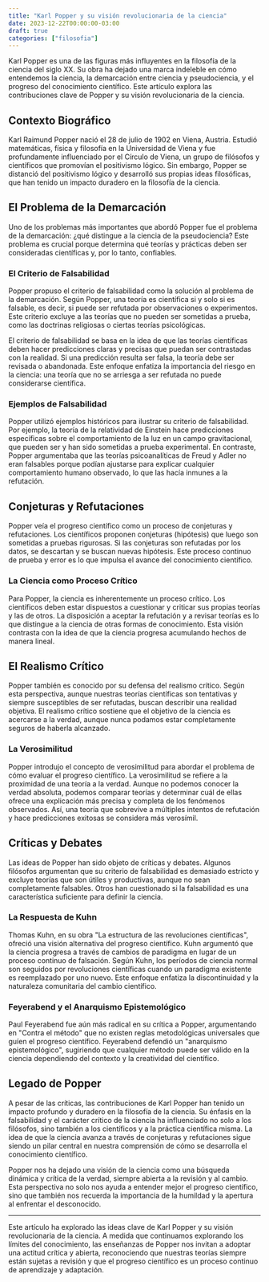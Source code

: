 ```yaml
---
title: "Karl Popper y su visión revolucionaria de la ciencia"
date: 2023-12-22T00:00:00-03:00
draft: true
categories: ["filosofia"]
---
```


Karl Popper es una de las figuras más influyentes en la filosofía de la ciencia del siglo XX. Su obra ha dejado una marca indeleble en cómo entendemos la ciencia, la demarcación entre ciencia y pseudociencia, y el progreso del conocimiento científico. Este artículo explora las contribuciones clave de Popper y su visión revolucionaria de la ciencia.

## Contexto Biográfico

Karl Raimund Popper nació el 28 de julio de 1902 en Viena, Austria. Estudió matemáticas, física y filosofía en la Universidad de Viena y fue profundamente influenciado por el Círculo de Viena, un grupo de filósofos y científicos que promovían el positivismo lógico. Sin embargo, Popper se distanció del positivismo lógico y desarrolló sus propias ideas filosóficas, que han tenido un impacto duradero en la filosofía de la ciencia.

## El Problema de la Demarcación

Uno de los problemas más importantes que abordó Popper fue el problema de la demarcación: ¿qué distingue a la ciencia de la pseudociencia? Este problema es crucial porque determina qué teorías y prácticas deben ser consideradas científicas y, por lo tanto, confiables.

### El Criterio de Falsabilidad

Popper propuso el criterio de falsabilidad como la solución al problema de la demarcación. Según Popper, una teoría es científica si y solo si es falsable, es decir, si puede ser refutada por observaciones o experimentos. Este criterio excluye a las teorías que no pueden ser sometidas a prueba, como las doctrinas religiosas o ciertas teorías psicológicas.

El criterio de falsabilidad se basa en la idea de que las teorías científicas deben hacer predicciones claras y precisas que puedan ser contrastadas con la realidad. Si una predicción resulta ser falsa, la teoría debe ser revisada o abandonada. Este enfoque enfatiza la importancia del riesgo en la ciencia: una teoría que no se arriesga a ser refutada no puede considerarse científica.

### Ejemplos de Falsabilidad

Popper utilizó ejemplos históricos para ilustrar su criterio de falsabilidad. Por ejemplo, la teoría de la relatividad de Einstein hace predicciones específicas sobre el comportamiento de la luz en un campo gravitacional, que pueden ser y han sido sometidas a prueba experimental. En contraste, Popper argumentaba que las teorías psicoanalíticas de Freud y Adler no eran falsables porque podían ajustarse para explicar cualquier comportamiento humano observado, lo que las hacía inmunes a la refutación.

## Conjeturas y Refutaciones

Popper veía el progreso científico como un proceso de conjeturas y refutaciones. Los científicos proponen conjeturas (hipótesis) que luego son sometidas a pruebas rigurosas. Si las conjeturas son refutadas por los datos, se descartan y se buscan nuevas hipótesis. Este proceso continuo de prueba y error es lo que impulsa el avance del conocimiento científico.

### La Ciencia como Proceso Crítico

Para Popper, la ciencia es inherentemente un proceso crítico. Los científicos deben estar dispuestos a cuestionar y criticar sus propias teorías y las de otros. La disposición a aceptar la refutación y a revisar teorías es lo que distingue a la ciencia de otras formas de conocimiento. Esta visión contrasta con la idea de que la ciencia progresa acumulando hechos de manera lineal.

## El Realismo Crítico

Popper también es conocido por su defensa del realismo crítico. Según esta perspectiva, aunque nuestras teorías científicas son tentativas y siempre susceptibles de ser refutadas, buscan describir una realidad objetiva. El realismo crítico sostiene que el objetivo de la ciencia es acercarse a la verdad, aunque nunca podamos estar completamente seguros de haberla alcanzado.

### La Verosimilitud

Popper introdujo el concepto de verosimilitud para abordar el problema de cómo evaluar el progreso científico. La verosimilitud se refiere a la proximidad de una teoría a la verdad. Aunque no podemos conocer la verdad absoluta, podemos comparar teorías y determinar cuál de ellas ofrece una explicación más precisa y completa de los fenómenos observados. Así, una teoría que sobrevive a múltiples intentos de refutación y hace predicciones exitosas se considera más verosímil.

## Críticas y Debates

Las ideas de Popper han sido objeto de críticas y debates. Algunos filósofos argumentan que su criterio de falsabilidad es demasiado estricto y excluye teorías que son útiles y productivas, aunque no sean completamente falsables. Otros han cuestionado si la falsabilidad es una característica suficiente para definir la ciencia.

### La Respuesta de Kuhn

Thomas Kuhn, en su obra "La estructura de las revoluciones científicas", ofreció una visión alternativa del progreso científico. Kuhn argumentó que la ciencia progresa a través de cambios de paradigma en lugar de un proceso continuo de falsación. Según Kuhn, los períodos de ciencia normal son seguidos por revoluciones científicas cuando un paradigma existente es reemplazado por uno nuevo. Este enfoque enfatiza la discontinuidad y la naturaleza comunitaria del cambio científico.

### Feyerabend y el Anarquismo Epistemológico

Paul Feyerabend fue aún más radical en su crítica a Popper, argumentando en "Contra el método" que no existen reglas metodológicas universales que guíen el progreso científico. Feyerabend defendió un "anarquismo epistemológico", sugiriendo que cualquier método puede ser válido en la ciencia dependiendo del contexto y la creatividad del científico.

## Legado de Popper

A pesar de las críticas, las contribuciones de Karl Popper han tenido un impacto profundo y duradero en la filosofía de la ciencia. Su énfasis en la falsabilidad y el carácter crítico de la ciencia ha influenciado no solo a los filósofos, sino también a los científicos y a la práctica científica misma. La idea de que la ciencia avanza a través de conjeturas y refutaciones sigue siendo un pilar central en nuestra comprensión de cómo se desarrolla el conocimiento científico.

Popper nos ha dejado una visión de la ciencia como una búsqueda dinámica y crítica de la verdad, siempre abierta a la revisión y al cambio. Esta perspectiva no solo nos ayuda a entender mejor el progreso científico, sino que también nos recuerda la importancia de la humildad y la apertura al enfrentar el desconocido.

---

Este artículo ha explorado las ideas clave de Karl Popper y su visión revolucionaria de la ciencia. A medida que continuamos explorando los límites del conocimiento, las enseñanzas de Popper nos invitan a adoptar una actitud crítica y abierta, reconociendo que nuestras teorías siempre están sujetas a revisión y que el progreso científico es un proceso continuo de aprendizaje y adaptación.
